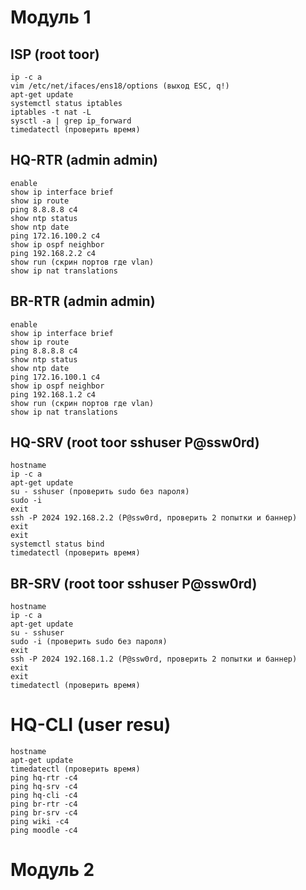# Модуль 1
## ISP (root toor)
```
ip -c a
vim /etc/net/ifaces/ens18/options (выход ESC, q!)
apt-get update
systemctl status iptables
iptables -t nat -L
sysctl -a | grep ip_forward
timedatectl (проверить время)
```
## HQ-RTR (admin admin)
```
enable
show ip interface brief
show ip route
ping 8.8.8.8 c4
show ntp status
show ntp date
ping 172.16.100.2 c4
show ip ospf neighbor
ping 192.168.2.2 c4
show run (скрин портов где vlan) 
show ip nat translations
```
## BR-RTR (admin admin)
```
enable
show ip interface brief
show ip route
ping 8.8.8.8 c4
show ntp status
show ntp date
ping 172.16.100.1 c4
show ip ospf neighbor
ping 192.168.1.2 c4
show run (скрин портов где vlan)
show ip nat translations
```
## HQ-SRV (root toor sshuser P@ssw0rd)
```
hostname
ip -c a
apt-get update
su - sshuser (проверить sudo без пароля)
sudo -i
exit
ssh -P 2024 192.168.2.2 (P@ssw0rd, проверить 2 попытки и баннер)
exit
exit
systemctl status bind
timedatectl (проверить время)
```
## BR-SRV (root toor sshuser P@ssw0rd)
```
hostname
ip -c a
apt-get update
su - sshuser
sudo -i (проверить sudo без пароля)
exit
ssh -P 2024 192.168.1.2 (P@ssw0rd, проверить 2 попытки и баннер)
exit
exit
timedatectl (проверить время)
```
# HQ-CLI (user resu)
```
hostname
apt-get update
timedatectl (проверить время)
ping hq-rtr -c4
ping hq-srv -c4
ping hq-cli -c4
ping br-rtr -c4
ping br-srv -c4
ping wiki -c4
ping moodle -c4
```
# Модуль 2

